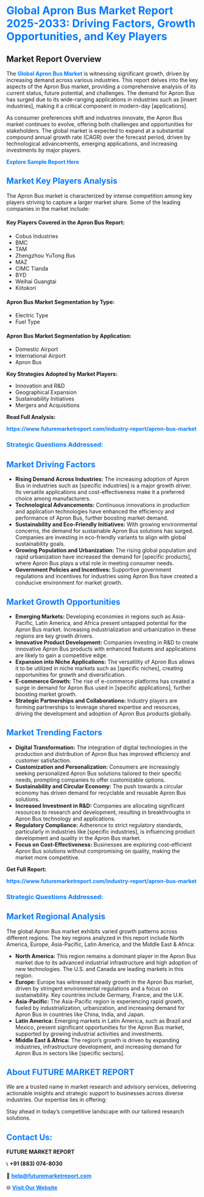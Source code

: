 <h1 style="color: #007BFF;">Global Apron Bus Market Report 2025-2033: Driving Factors, Growth Opportunities, and Key Players</h1>

<section id="overview">
<h2>Market Report Overview</h2>
<p>The <a href="https://www.futuremarketreport.com/industry-report/apron-bus-market" style="color: #007BFF; text-decoration: none;"><strong>Global Apron Bus Market</strong></a> is witnessing significant growth, driven by increasing demand across various industries. This report delves into the key aspects of the Apron Bus market, providing a comprehensive analysis of its current status, future potential, and challenges. The demand for Apron Bus has surged due to its wide-ranging applications in industries such as [insert industries], making it a critical component in modern-day [applications].</p>
<p>As consumer preferences shift and industries innovate, the Apron Bus market continues to evolve, offering both challenges and opportunities for stakeholders. The global market is expected to expand at a substantial compound annual growth rate (CAGR) over the forecast period, driven by technological advancements, emerging applications, and increasing investments by major players.</p>
</section>

<section id="overview">
<p><a href="https://www.futuremarketreport.com/request-sample/reportId=126221" style="color: #007BFF; text-decoration: none;"><strong>Explore Sample Report Here</strong></a></p>
</section>

<section id="key-players">
<h2 style="color: #007BFF;">Market Key Players Analysis</h2>
<p>The Apron Bus market is characterized by intense competition among key players striving to capture a larger market share. Some of the leading companies in the market include:</p>
<h4>Key Players Covered in the Apron Bus Report:</h4>
<ul><li>Cobus Industries</li><li>BMC</li><li>TAM</li><li>Zhengzhou YuTong Bus</li><li>MAZ</li><li>CIMC Tianda</li><li>BYD</li><li>Weihai Guangtai</li><li>Kiitokori</li></ul>
<h4>Apron Bus Market Segmentation by Type:</h4>
<ul><li>Electric Type</li><li>Fuel Type</li></ul>

<h4>Apron Bus Market Segmentation by Application:</h4>
<ul><li>Domestic Airport</li><li>International Airport</li><li>Apron Bus</li></ul>
<p><strong>Key Strategies Adopted by Market Players:</strong></p>
<ul>
<li>Innovation and R&D</li>
<li>Geographical Expansion</li>
<li>Sustainability Initiatives</li>
<li>Mergers and Acquisitions</li>
</ul>
</section>

<section>
<p><strong>Read Full Analysis: </strong></p><a href="https://www.futuremarketreport.com/industry-report/apron-bus-market" style="color: #007BFF; text-decoration: none;"><strong>https://www.futuremarketreport.com/industry-report/apron-bus-market</strong></a>
<h3 style="color: #007BFF;">Strategic Questions Addressed:</h3>
</section>

<section id="driving-factors">
<h2 style="color: #007BFF;">Market Driving Factors</h2>
<ul>
<li><strong>Rising Demand Across Industries:</strong> The increasing adoption of Apron Bus in industries such as [specific industries] is a major growth driver. Its versatile applications and cost-effectiveness make it a preferred choice among manufacturers.</li>
<li><strong>Technological Advancements:</strong> Continuous innovations in production and application technologies have enhanced the efficiency and performance of Apron Bus, further boosting market demand.</li>
<li><strong>Sustainability and Eco-Friendly Initiatives:</strong> With growing environmental concerns, the demand for sustainable Apron Bus solutions has surged. Companies are investing in eco-friendly variants to align with global sustainability goals.</li>
<li><strong>Growing Population and Urbanization:</strong> The rising global population and rapid urbanization have increased the demand for [specific products], where Apron Bus plays a vital role in meeting consumer needs.</li>
<li><strong>Government Policies and Incentives:</strong> Supportive government regulations and incentives for industries using Apron Bus have created a conducive environment for market growth.</li>
</ul>
</section>

<section id="growth-opportunities">
<h2 style="color: #007BFF;">Market Growth Opportunities</h2>
<ul>
<li><strong>Emerging Markets:</strong> Developing economies in regions such as Asia-Pacific, Latin America, and Africa present untapped potential for the Apron Bus market. Increasing industrialization and urbanization in these regions are key growth drivers.</li>
<li><strong>Innovative Product Development:</strong> Companies investing in R&D to create innovative Apron Bus products with enhanced features and applications are likely to gain a competitive edge.</li>
<li><strong>Expansion into Niche Applications:</strong> The versatility of Apron Bus allows it to be utilized in niche markets such as [specific niches], creating opportunities for growth and diversification.</li>
<li><strong>E-commerce Growth:</strong> The rise of e-commerce platforms has created a surge in demand for Apron Bus used in [specific applications], further boosting market growth.</li>
<li><strong>Strategic Partnerships and Collaborations:</strong> Industry players are forming partnerships to leverage shared expertise and resources, driving the development and adoption of Apron Bus products globally.</li>
</ul>
</section>

<section id="trending-factors">
<h2 style="color: #007BFF;">Market Trending Factors</h2>
<ul>
<li><strong>Digital Transformation:</strong> The integration of digital technologies in the production and distribution of Apron Bus has improved efficiency and customer satisfaction.</li>
<li><strong>Customization and Personalization:</strong> Consumers are increasingly seeking personalized Apron Bus solutions tailored to their specific needs, prompting companies to offer customizable options.</li>
<li><strong>Sustainability and Circular Economy:</strong> The push towards a circular economy has driven demand for recyclable and reusable Apron Bus solutions.</li>
<li><strong>Increased Investment in R&D:</strong> Companies are allocating significant resources to research and development, resulting in breakthroughs in Apron Bus technology and applications.</li>
<li><strong>Regulatory Compliance:</strong> Adherence to strict regulatory standards, particularly in industries like [specific industries], is influencing product development and quality in the Apron Bus market.</li>
<li><strong>Focus on Cost-Effectiveness:</strong> Businesses are exploring cost-efficient Apron Bus solutions without compromising on quality, making the market more competitive.</li>
</ul>
</section>

<section>
<p><strong>Get Full Report: </strong></p><a href="https://www.futuremarketreport.com/industry-report/apron-bus-market" style="color: #007BFF; text-decoration: none;"><strong>https://www.futuremarketreport.com/industry-report/apron-bus-market</strong></a>
<h3 style="color: #007BFF;">Strategic Questions Addressed:</h3>
</section>


<section id="regional-analysis">
<h2 style="color: #007BFF;">Market Regional Analysis</h2>
<p>The global Apron Bus market exhibits varied growth patterns across different regions. The key regions analyzed in this report include North America, Europe, Asia-Pacific, Latin America, and the Middle East & Africa:</p>
<ul>
<li><strong>North America:</strong> This region remains a dominant player in the Apron Bus market due to its advanced industrial infrastructure and high adoption of new technologies. The U.S. and Canada are leading markets in this region.</li>
<li><strong>Europe:</strong> Europe has witnessed steady growth in the Apron Bus market, driven by stringent environmental regulations and a focus on sustainability. Key countries include Germany, France, and the U.K.</li>
<li><strong>Asia-Pacific:</strong> The Asia-Pacific region is experiencing rapid growth, fueled by industrialization, urbanization, and increasing demand for Apron Bus in countries like China, India, and Japan.</li>
<li><strong>Latin America:</strong> Emerging markets in Latin America, such as Brazil and Mexico, present significant opportunities for the Apron Bus market, supported by growing industrial activities and investments.</li>
<li><strong>Middle East & Africa:</strong> The region’s growth is driven by expanding industries, infrastructure development, and increasing demand for Apron Bus in sectors like [specific sectors].</li>
</ul>
</section>

<footer>
<h2 style="color: #007BFF;">About FUTURE MARKET REPORT</h2>
<p>We are a trusted name in market research and advisory services, delivering actionable insights and strategic support to businesses across diverse industries. Our expertise lies in offering:</p>

<p>Stay ahead in today’s competitive landscape with our tailored research solutions.</p>

<h2 style="color: #007BFF;">Contact Us:</h2>
<p><strong>FUTURE MARKET REPORT</strong></p>
<p>📞 <strong>+91 (883) 074-8030</strong></p>
<p>📧 <strong><a href="mailto:help@futuremarketreport.com" style="color: #007BFF;">help@futuremarketreport.com</a></strong></p>
<p>🌐 <strong><a href="https://www.futuremarketreport.com/" style="color: #007BFF;">Visit Our Website</a></strong></p>
</footer>